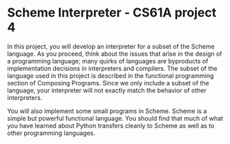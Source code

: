 # Scheme Interpreter - CS61A project 4

In this project, you will develop an interpreter for a subset of the Scheme language. As you proceed, think about the issues that arise in the design of a programming language; many quirks of languages are byproducts of implementation decisions in interpreters and compilers. The subset of the language used in this project is described in the functional programming section of Composing Programs. Since we only include a subset of the language, your interpreter will not exactly match the behavior of other interpreters.

You will also implement some small programs in Scheme. Scheme is a simple but powerful functional language. You should find that much of what you have learned about Python transfers cleanly to Scheme as well as to other programming languages.
